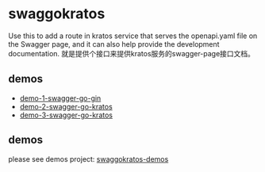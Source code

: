 # swaggokratos
Use this to add a route in kratos service that serves the openapi.yaml file on the Swagger page, and it can also help provide the development documentation. 就是提供个接口来提供kratos服务的swagger-page接口文档。

## demos
- [demo-1-swagger-go-gin](https://github.com/orzkratos/swaggokratos/blob/main/internal/demos/demo1swaggogin/main.go)
- [demo-2-swagger-go-kratos](https://github.com/orzkratos/swaggokratos/blob/main/internal/demos/demo2swaggokratos/main.go)
- [demo-3-swagger-go-kratos](https://github.com/orzkratos/swaggokratos/blob/main/internal/demos/demo3swaggokratos/main.go)

## demos
please see demos project: [swaggokratos-demos](https://github.com/orzkratos/swaggokratos-demos)
